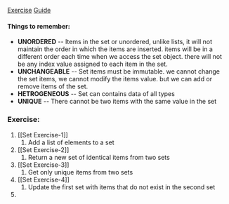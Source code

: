 [Exercise](https://pynative.com/python-set-exercise-with-solutions/)
[Guide](https://pynative.com/python-sets/)

#### Things to remember:
* **UNORDERED** -- Items in the set or unordered, unlike lists, it will not maintain the order in which the items are inserted. items will be in a different order each time when we access the set object. there will not be any index value assigned to each item in the set.
* **UNCHANGEABLE** -- Set items must be immutable. we cannot change the set items, we cannot modify the items value. but we can add or remove items of the set.
* **HETROGENEOUS** -- Set can contains data of all types
* **UNIQUE** -- There cannot be two items with the same value in the set

### Exercise:
1. [[Set Exercise-1]]
	1. Add a list of elements to a set
2. [[Set Exercise-2]]
	1. Return a new set of identical items from two sets
3. [[Set Exercise-3]]
	1. Get only unique items from two sets
4. [[Set Exercise-4]]
	1. Update the first set with items that do not  exist in the second set
5. 